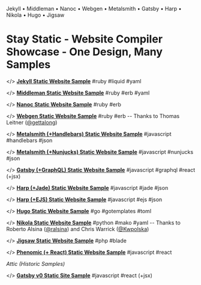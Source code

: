 
Jekyll • Middleman • Nanoc • Webgen • Metalsmith • Gatsby • Harp • Nikola • Hugo • Jigsaw

# Stay Static - Website Compiler Showcase - One Design, Many Samples


</> [**Jekyll Static Website Sample**](jekyll)  #ruby #liquid #yaml

</> [**Middleman Static Website Sample**](middleman)  #ruby #erb #yaml

</> [**Nanoc Static Website Sample**](nanoc) #ruby #erb

</> [**Webgen Static Website Sample**](webgen) #ruby #erb -- Thanks to Thomas Leitner ([@gettalong](https://github.com/gettalong))

</> [**Metalsmith (+Handlebars) Static Website Sample**](metalsmith-handlebars) #javascript #handlebars #json

</> [**Metalsmith (+Nunjucks) Static Website Sample**](metalsmith-nunjucks) #javascript #nunjucks #json

</> [**Gatsby (+GraphQL) Static Website Sample**](gatsby) #javascript #graphql #react (+jsx)

</> [**Harp (+Jade) Static Website Sample**](harp-jade) #javascript #jade #json

</> [**Harp (+EJS) Static Website Sample**](harp-ejs) #javascript #ejs #json

</> [**Hugo Static Website Sample**](hugo) #go #gotemplates #toml

</> [**Nikola Static Website Sample**](nikola) #python #mako #yaml  -- Thanks to Roberto Alsina ([@ralsina](https://github.com/ralsina)) and Chris Warrick ([@Kwpolska](https://github.com/Kwpolska))

</> [**Jigsaw Static Website Sample**](jigsaw) #php #blade

</> [**Phenomic (+ React) Static Website Sample**](phenomic-react-app) #javascript #react

_Attic (Historic Samples)_

</> [**Gatsby v0 Static Site Sample**](attic/gatsby) #javascript #react (+jsx)
